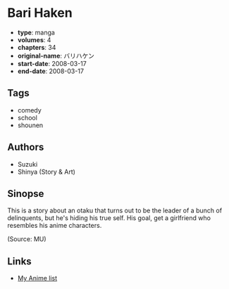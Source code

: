 # Bari Haken

-   **type**: manga
-   **volumes**: 4
-   **chapters**: 34
-   **original-name**: バリハケン
-   **start-date**: 2008-03-17
-   **end-date**: 2008-03-17

## Tags

-   comedy
-   school
-   shounen

## Authors

-   Suzuki
-   Shinya (Story & Art)

## Sinopse

This is a story about an otaku that turns out to be the leader of a bunch of delinquents, but he's hiding his true self. His goal, get a girlfriend who resembles his anime characters.

(Source: MU)

## Links

-   [My Anime list](https://myanimelist.net/manga/5926/Bari_Haken)
